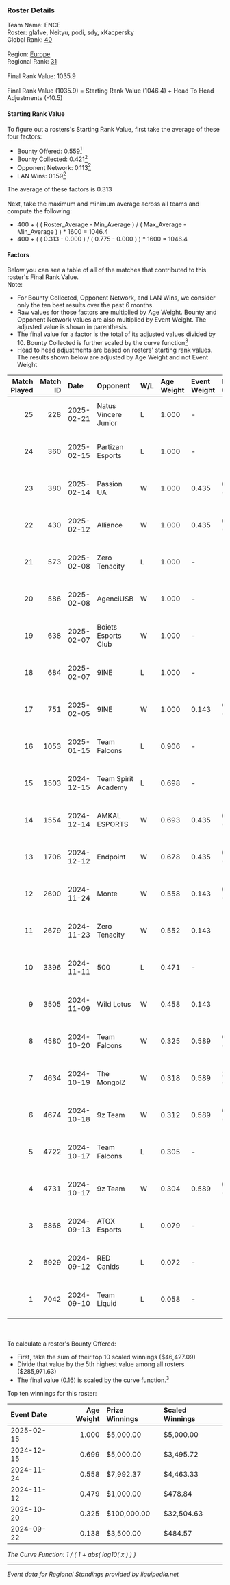 ### Roster Details<br />
Team Name: ENCE<br />
Roster: gla1ve, Neityu, podi, sdy, xKacpersky<br />
Global Rank: [40](../../standings_global_2025_02_28.md)<br />
<br />
Region: [Europe]( ../../standings_europe_2025_02_28.md)<br />
Regional Rank: [31]( ../../standings_europe_2025_02_28.md)<br />
<br />
Final Rank Value:  1035.9<br />
<br />
Final Rank Value (1035.9) = Starting Rank Value (1046.4) + Head To Head Adjustments (-10.5)<br />

#### Starting Rank Value<br />
To figure out a rosters's Starting Rank Value, first take the average of these four factors:<br />
- Bounty Offered: 0.559[<sup>1</sup>](#table2)
- Bounty Collected: 0.421[<sup>2</sup>](#table1)
- Opponent Network: 0.113[<sup>2</sup>](#table1)
- LAN Wins: 0.159[<sup>2</sup>](#table1)

The average of these factors is 0.313<br />
<br />
Next, take the maximum and minimum average across all teams and compute the following:<br />
- 400 + ( ( Roster_Average - Min_Average ) / ( Max_Average - Min_Average ) ) * 1600 = 1046.4
- 400 + ( ( 0.313 - 0.000 ) / ( 0.775 - 0.000 ) ) * 1600 = 1046.4


#### Factors<br />
Below you can see a table of all of the matches that contributed to this roster's Final Rank Value.<br />
Note:<br />

- For Bounty Collected, Opponent Network, and LAN Wins, we consider only the ten best results over the past 6 months.
- Raw values for those factors are multiplied by Age Weight. Bounty and Opponent Network values are also multiplied by Event Weight. The adjusted value is shown in parenthesis.
- The final value for a factor is the total of its adjusted values divided by 10. Bounty Collected is further scaled by the curve function[<sup>3</sup>](#curveFunction)
- Head to head adjustments are based on rosters' starting rank values. The results shown below are adjusted by Age Weight and not Event Weight
<span id="table1"></span><br />


| Match Played | Match ID | Date       | Opponent             | W/L | Age Weight | Event Weight | Bounty Collected | Opponent Network | LAN Wins  | H2H Adj. | Roster                                |
| -: | -: | :- | :- | :- | :- | :- | :- | :- | :- | -: | :- |
|           25 |      228 | 2025-02-21 | Natus Vincere Junior | L   | 1.000      | -            | -                | -                | -         |   -17.20 | gla1ve, Neityu, podi, sdy, xKacpersky |
|           24 |      360 | 2025-02-15 | Partizan Esports     | L   | 1.000      | -            | -                | -                | -         |   -13.27 | gla1ve, Neityu, podi, sdy, xKacpersky |
|           23 |      380 | 2025-02-14 | Passion UA           | W   | 1.000      | 0.435        | 0.029 (0.013)    | 0.544 (0.237)    | 0 (0.000) |    14.25 | gla1ve, Neityu, podi, sdy, xKacpersky |
|           22 |      430 | 2025-02-12 | Alliance             | W   | 1.000      | 0.435        | 0.018 (0.008)    | 0.515 (0.224)    | 0 (0.000) |    10.05 | gla1ve, Neityu, podi, sdy, xKacpersky |
|           21 |      573 | 2025-02-08 | Zero Tenacity        | L   | 1.000      | -            | -                | -                | -         |   -21.44 | gla1ve, Neityu, podi, sdy, xKacpersky |
|           20 |      586 | 2025-02-08 | AgenciUSB            | W   | 1.000      | -            | -                | -                | 0 (0.000) |     1.40 | gla1ve, Neityu, podi, sdy, xKacpersky |
|           19 |      638 | 2025-02-07 | Boiets Esports Club  | W   | 1.000      | -            | -                | -                | 0 (0.000) |     0.75 | gla1ve, Neityu, podi, sdy, xKacpersky |
|           18 |      684 | 2025-02-07 | 9INE                 | L   | 1.000      | -            | -                | -                | -         |   -19.09 | gla1ve, Neityu, podi, sdy, xKacpersky |
|           17 |      751 | 2025-02-05 | 9INE                 | W   | 1.000      | 0.143        | 0.044 (0.006)    | 0.747 (0.107)    | 0 (0.000) |    11.21 | gla1ve, Neityu, podi, sdy, xKacpersky |
|           16 |     1053 | 2025-01-15 | Team Falcons         | L   | 0.906      | -            | -                | -                | -         |    -0.29 | gla1ve, Neityu, podi, sdy, xKacpersky |
|           15 |     1503 | 2024-12-15 | Team Spirit Academy  | L   | 0.698      | -            | -                | -                | -         |   -11.62 | gla1ve, Neityu, podi, sdy, xKacpersky |
|           14 |     1554 | 2024-12-14 | AMKAL ESPORTS        | W   | 0.693      | 0.435        | 0.020 (0.006)    | 0.413 (0.124)    | 0 (0.000) |     5.15 | gla1ve, Neityu, podi, sdy, xKacpersky |
|           13 |     1708 | 2024-12-12 | Endpoint             | W   | 0.678      | 0.435        | 0.010 (0.003)    | 0.417 (0.123)    | -         |     3.24 | gla1ve, Neityu, podi, sdy, xKacpersky |
|           12 |     2600 | 2024-11-24 | Monte                | W   | 0.558      | 0.143        | 0.035 (0.003)    | 0.263 (0.021)    | -         |     5.55 | gla1ve, Neityu, podi, sdy, xKacpersky |
|           11 |     2679 | 2024-11-23 | Zero Tenacity        | W   | 0.552      | 0.143        | -                | 0.842 (0.066)    | -         |     5.06 | gla1ve, Neityu, podi, sdy, xKacpersky |
|           10 |     3396 | 2024-11-11 | 500                  | L   | 0.471      | -            | -                | -                | -         |    -7.21 | gla1ve, Neityu, podi, sdy, xKacpersky |
|            9 |     3505 | 2024-11-09 | Wild Lotus           | W   | 0.458      | 0.143        | -                | 0.379 (0.025)    | -         |     2.82 | gla1ve, Neityu, podi, sdy, xKacpersky |
|            8 |     4580 | 2024-10-20 | Team Falcons         | W   | 0.325      | 0.589        | 0.987 (0.189)    | 0.594 (0.114)    | 1 (0.325) |    10.15 | gla1ve, Neityu, podi, sdy, xKacpersky |
|            7 |     4634 | 2024-10-19 | The MongolZ          | W   | 0.318      | 0.589        | 1.000 (0.187)    | 0.489 (0.092)    | 1 (0.318) |     9.91 | gla1ve, Neityu, podi, sdy, xKacpersky |
|            6 |     4674 | 2024-10-18 | 9z Team              | W   | 0.312      | 0.589        | 0.019 (0.003)    | -                | 1 (0.312) |     1.57 | gla1ve, Neityu, podi, sdy, xKacpersky |
|            5 |     4722 | 2024-10-17 | Team Falcons         | L   | 0.305      | -            | -                | -                | -         |    -0.07 | gla1ve, Neityu, podi, sdy, xKacpersky |
|            4 |     4731 | 2024-10-17 | 9z Team              | W   | 0.304      | 0.589        | 0.019 (0.003)    | -                | 1 (0.304) |     1.51 | gla1ve, Neityu, podi, sdy, xKacpersky |
|            3 |     6868 | 2024-09-13 | ATOX Esports         | L   | 0.079      | -            | -                | -                | -         |    -0.69 | gla1ve, Goofy, Kylar, podi, sdy       |
|            2 |     6929 | 2024-09-12 | RED Canids           | L   | 0.072      | -            | -                | -                | -         |    -1.76 | gla1ve, Goofy, Kylar, podi, sdy       |
|            1 |     7042 | 2024-09-10 | Team Liquid          | L   | 0.058      | -            | -                | -                | -         |    -0.45 | gla1ve, Goofy, Kylar, podi, sdy       |

<br />
<span id="table2"></span><br />
To calculate a roster's Bounty Offered:<br />

- First, take the sum of their top 10 scaled winnings ($46,427.09)
- Divide that value by the 5th highest value among all rosters ($285,971.63)
- The final value (0.16) is scaled by the curve function.[<sup>3</sup>](#curveFunction)

Top ten winnings for this roster:<br />

| Event Date | Age Weight | Prize Winnings | Scaled Winnings |
| :- | -: | :- | :- |
| 2025-02-15 |      1.000 | $5,000.00      | $5,000.00       |
| 2024-12-15 |      0.699 | $5,000.00      | $3,495.72       |
| 2024-11-24 |      0.558 | $7,992.37      | $4,463.33       |
| 2024-11-12 |      0.479 | $1,000.00      | $478.84         |
| 2024-10-20 |      0.325 | $100,000.00    | $32,504.63      |
| 2024-09-22 |      0.138 | $3,500.00      | $484.57         |


<span id="curveFunction"></span>_The Curve Function: 1 / ( 1 + abs( log10( x ) ) )_<br />

---
_Event data for Regional Standings provided by liquipedia.net_<br />
